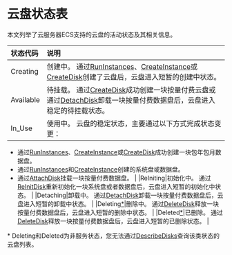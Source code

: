 # 云盘状态表

本文列举了云服务器ECS支持的云盘的活动状态及其相关信息。

|状态代码|说明|
|:---|:-|
|Creating|创建中。 通过[RunInstances](/intl.zh-CN/API参考/实例/RunInstances.md)、[CreateInstance](/intl.zh-CN/API参考/实例/CreateInstance.md)或[CreateDisk](/intl.zh-CN/API参考/磁盘/CreateDisk.md)创建了云盘后，云盘进入短暂的创建中状态。 |
|Available|待挂载。 通过[CreateDisk](/intl.zh-CN/API参考/磁盘/CreateDisk.md)成功创建一块按量付费云盘或通过[DetachDisk](/intl.zh-CN/API参考/磁盘/DetachDisk.md)卸载一块按量付费数据盘后，云盘进入稳定的待挂载状态。 |
|In\_Use|使用中。 云盘的稳定状态，主要通过以下方式完成状态变更：

 -   通过[RunInstances](/intl.zh-CN/API参考/实例/RunInstances.md)、[CreateInstance](/intl.zh-CN/API参考/实例/CreateInstance.md)或[CreateDisk](/intl.zh-CN/API参考/磁盘/CreateDisk.md)成功创建一块包年包月数据盘。
-   通过[RunInstances](/intl.zh-CN/API参考/实例/RunInstances.md)和[CreateInstance](/intl.zh-CN/API参考/实例/CreateInstance.md)创建的系统盘或数据盘。
-   通过[AttachDisk](/intl.zh-CN/API参考/磁盘/AttachDisk.md)挂载一块按量付费数据盘。 |
|ReIniting|初始化中。 通过[ReInitDisk](/intl.zh-CN/API参考/磁盘/ReInitDisk.md)重新初始化一块系统盘或者数据盘后，云盘进入短暂的初始化中状态。 |
|Detaching|卸载中。 通过[DetachDisk](/intl.zh-CN/API参考/磁盘/DetachDisk.md)卸载一块按量付费数据盘后，云盘进入短暂的卸载中状态。 |
|Deleting[\*](#p_ServiceStatus)|删除中。 通过[DeleteDisk](/intl.zh-CN/API参考/磁盘/DeleteDisk.md)释放一块按量付费数据盘后，云盘进入短暂的删除中状态。 |
|Deleted[\*](#p_ServiceStatus)|已删除。 通过[DeleteDisk](/intl.zh-CN/API参考/磁盘/DeleteDisk.md)释放一块按量付费数据盘后，云盘进入短暂的已删除状态。 |

\* Deleting和Deleted为非服务状态，您无法通过[DescribeDisks](/intl.zh-CN/API参考/磁盘/DescribeDisks.md)查询该类状态的云盘列表。

